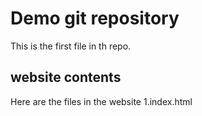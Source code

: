 # Demo git repository
This is the first file in th repo.

## website contents
Here are the files in the website
1.index.html

